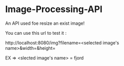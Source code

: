 # Image-Processing-API
An API used foe resize an exist image!

You can use this url to test it :

http://localhost:8080/img?filename=<selected image's name>&width=<selected width>&height=<selected height>

EX => <slected image's name> = fjord
